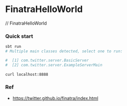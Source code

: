 # FinatraHelloWorld
// FinatraHelloWorld


### Quick start
```bash
sbt run
# Multiple main classes detected, select one to run:

#  [1] com.twitter.server.BasicServer
#  [2] com.twitter.server.ExampleServerMain
 
curl localhost:8888
```

### Ref
- https://twitter.github.io/finatra/index.html
